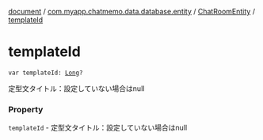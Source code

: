 [document](../../index.md) / [com.myapp.chatmemo.data.database.entity](../index.md) / [ChatRoomEntity](index.md) / [templateId](./template-id.md)

# templateId

`var templateId: `[`Long`](https://kotlinlang.org/api/latest/jvm/stdlib/kotlin/-long/index.html)`?`

定型文タイトル：設定していない場合はnull

### Property

`templateId` - 定型文タイトル：設定していない場合はnull